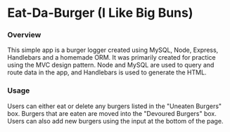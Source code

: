 # Eat-Da-Burger (I Like Big Buns)

### Overview

This simple app is a burger logger created using MySQL, Node, Express, Handlebars and a homemade ORM. It was primarily created for practice using the MVC design pattern. Node and MySQL are used to query and route data in the app, and Handlebars is used to generate the HTML.

### Usage
Users can either eat or delete any burgers listed in the "Uneaten Burgers" box. Burgers that are eaten are moved into the "Devoured Burgers" box. Users can also add new burgers using the input at the bottom of the page.
